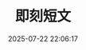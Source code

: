 ---
title: 即刻短文
date: 2025-07-22 22:06:17
comments: true
aside: false
top_img: false
type: essay
---